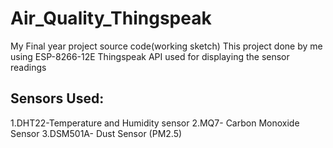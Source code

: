 # Air_Quality_Thingspeak
My Final year project source code(working sketch)
This project done by me using ESP-8266-12E
Thingspeak API used for displaying the sensor readings
## Sensors Used:
1.DHT22-Temperature and Humidity sensor
2.MQ7- Carbon Monoxide Sensor
3.DSM501A- Dust Sensor (PM2.5)

